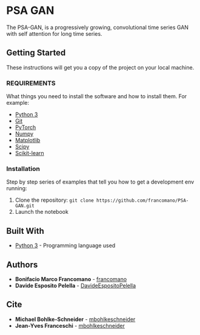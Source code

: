 

# PSA GAN

The PSA-GAN, is a progressively growing, convolutional time series GAN with self attention for long time series.


## Getting Started

These instructions will get you a copy of the project on your local machine.
### REQUIREMENTS

What things you need to install the software and how to install them. For example: 
* [Python 3](https://www.python.org/downloads/) 
* [Git](https://git-scm.com/downloads)
* [PyTorch](https://pytorch.org/)
* [Numpy](https://numpy.org/)
* [Matplotlib](https://matplotlib.org/)
* [Scipy](https://scipy.org/)
* [Scikit-learn](https://scikit-learn.org/stable/)


### Installation
Step by step series of examples that tell you how to get a development env running: 

 1. Clone the repository: `git clone https://github.com/francomano/PSA-GAN.git` 
 2. Launch the notebook

 ## Built With 

 * [Python 3](https://www.python.org/) - Programming language used  


 ## Authors  

 * **Bonifacio Marco Francomano** - [francomano](https://github.com/francomano)  
 * **Davide Esposito Pelella** -  [DavideEspositoPelella](https://github.com/DavideEspositoPelella)  


## Cite

* **Michael Bohlke-Schneider** - [mbohlkeschneider](https://github.com/mbohlkeschneider/psa-gan)
* **Jean-Yves Franceschi** - [mbohlkeschneider](https://github.com/White-Link/UnsupervisedScalableRepresentationLearningTimeSeries)


